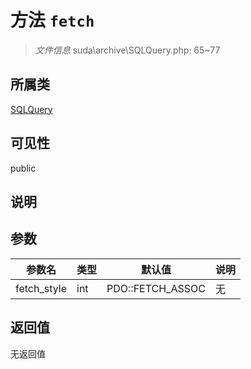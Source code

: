 # 方法 `fetch`

> *文件信息* suda\archive\SQLQuery.php: 65~77

## 所属类 

[SQLQuery](../SQLQuery.md)

## 可见性

 public 

## 说明



## 参数


| 参数名 | 类型 | 默认值 | 说明 |
|--------|-----|-------|-------|
| fetch_style |  int | PDO::FETCH_ASSOC | 无 |



## 返回值

无返回值
